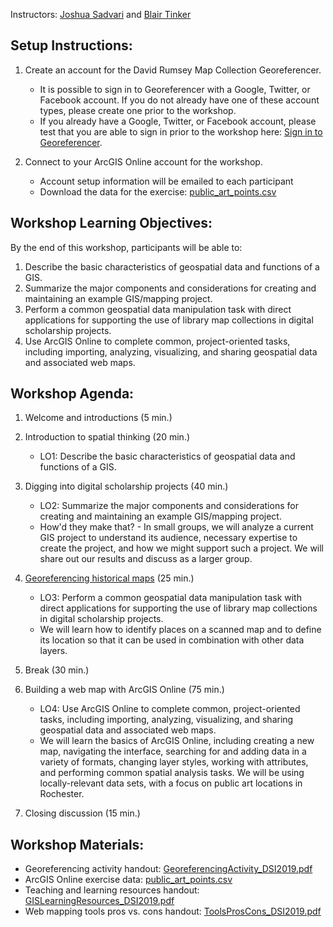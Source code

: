 Instructors: [Joshua Sadvari](https://library.osu.edu/people/sadvari.1) and [Blair Tinker](https://dslab.lib.rochester.edu/blair-tinker/)

## Setup Instructions:
1. Create an account for the David Rumsey Map Collection Georeferencer.
   - It is possible to sign in to Georeferencer with a Google, Twitter, or Facebook account. If you do not already have one of these account types, please create one prior to the workshop.
   - If you already have a Google, Twitter, or Facebook account, please test that you are able to sign in prior to the workshop here: [Sign in to Georeferencer](https://www.georeferencer.com/auth/widget?mode=select&next=https%3A%2F%2Fwww.georeferencer.com%2Fauth%2Fsign-in-success%3Fnext%3Dhttps%253A%252F%252Fwww.georeferencer.com%252F).
   
2. Connect to your ArcGIS Online account for the workshop.
   - Account setup information will be emailed to each participant
   - Download the data for the exercise: [public_art_points.csv](https://raw.githubusercontent.com/tech-at-arl/Digital-Scholarship-Institute/master/July%202019/Geospatial%20and%20Temporal%20Mapping/public_art_points.csv)
   
## Workshop Learning Objectives:
By the end of this workshop, participants will be able to:
1. Describe the basic characteristics of geospatial data and functions of a GIS.
2. Summarize the major components and considerations for creating and maintaining an example GIS/mapping project.
3. Perform a common geospatial data manipulation task with direct applications for supporting the use of library map collections in digital scholarship projects.
4. Use ArcGIS Online to complete common, project-oriented tasks, including importing, analyzing, visualizing, and sharing geospatial data and associated web maps.

## Workshop Agenda:
1. Welcome and introductions (5 min.)

2. Introduction to spatial thinking (20 min.)
   - LO1: Describe the basic characteristics of geospatial data and functions of a GIS.
   
3. Digging into digital scholarship projects (40 min.)
   - LO2: Summarize the major components and considerations for creating and maintaining an example GIS/mapping project.
   - How'd they make that? - In small groups, we will analyze a current GIS project to understand its audience, necessary expertise to create the project, and how we might support such a project. We will share out our results and discuss as a larger group.
   
4. [Georeferencing historical maps](https://github.com/tech-at-arl/Digital-Scholarship-Institute/blob/master/July%202019/Geospatial%20and%20Temporal%20Mapping/GeoreferencingActivity_DSI2019.pdf) (25 min.)
   - LO3: Perform a common geospatial data manipulation task with direct applications for supporting the use of library map collections in digital scholarship projects.
   - We will learn how to identify places on a scanned map and to define its location so that it can be used in combination with other data layers.
   
5. Break (30 min.)

6. Building a web map with ArcGIS Online (75 min.)
   - LO4: Use ArcGIS Online to complete common, project-oriented tasks, including importing, analyzing, visualizing, and sharing geospatial data and associated web maps.
   - We will learn the basics of ArcGIS Online, including creating a new map, navigating the interface, searching for and adding data in a variety of formats, changing layer styles, working with attributes, and performing common spatial analysis tasks. We will be using locally-relevant data sets, with a focus on public art locations in Rochester.
   
7. Closing discussion (15 min.)

## Workshop Materials:
   - Georeferencing activity handout: [GeoreferencingActivity_DSI2019.pdf](https://github.com/tech-at-arl/Digital-Scholarship-Institute/blob/master/July%202019/Geospatial%20and%20Temporal%20Mapping/GeoreferencingActivity_DSI2019.pdf)
   - ArcGIS Online exercise data: [public_art_points.csv](https://raw.githubusercontent.com/tech-at-arl/Digital-Scholarship-Institute/master/July%202019/Geospatial%20and%20Temporal%20Mapping/public_art_points.csv)
   - Teaching and learning resources handout: [GISLearningResources_DSI2019.pdf](https://github.com/tech-at-arl/Digital-Scholarship-Institute/blob/master/July%202019/Geospatial%20and%20Temporal%20Mapping/GISLearningResources_DSI2019.pdf)
   - Web mapping tools pros vs. cons handout: [ToolsProsCons_DSI2019.pdf](https://github.com/tech-at-arl/Digital-Scholarship-Institute/blob/master/July%202019/Geospatial%20and%20Temporal%20Mapping/ToolsProsCons_DSI2019.pdf)
